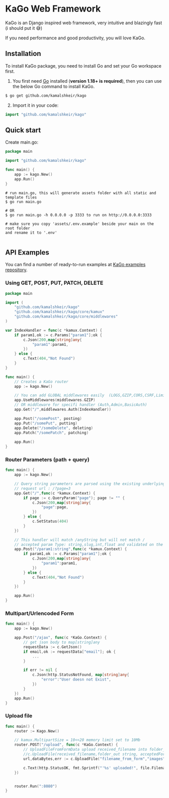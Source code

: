 # KaGo Web Framework

KaGo is an Django inspired web framework, very intuitive and blazingly fast (i should put it 😅)

If you need performance and good productivity, you will love KaGo.



## Installation

To install KaGo package, you need to install Go and set your Go workspace first.

1. You first need [Go](https://golang.org/) installed (**version 1.18+ is required**), then you can use the below Go command to install KaGo.

```sh
$ go get github.com/kamalshkeir/kago
```

2. Import it in your code:

```go
import "github.com/kamalshkeir/kago"
```

## Quick start

Create main.go:
```go
package main

import "github.com/kamalshkeir/kago"

func main() {
	app := kago.New()
	app.Run()
}
```

```
# run main.go, this will generate assets folder with all static and template files
$ go run main.go

# OR
$ go run main.go -h 0.0.0.0 -p 3333 to run on http://0.0.0.0:3333

# make sure you copy 'assets/.env.example' beside your main on the root folder 
and rename it to '.env'
 
```

## API Examples

You can find a number of ready-to-run examples at [KaGo examples repository](https://github.com/KaGo-gonic/examples).

### Using GET, POST, PUT, PATCH, DELETE

```go
package main

import (
	"github.com/kamalshkeir/kago"
	"github.com/kamalshkeir/kago/core/kamux"
	"github.com/kamalshkeir/kago/core/middlewares"
)

var IndexHandler = func(c *kamux.Context) {
    if param1,ok := c.Params["param1"];ok {
        c.Json(200,map[string]any{
            "param1":param1,
        })
    } else {
        c.Text(404,"Not Found")
    }
}

func main() {
    // Creates a KaGo router
	app := kago.New()

    // You can add GLOBAL middlewares easily  (LOGS,GZIP,CORS,CSRF,Limiter,Recovery)
	app.UseMiddlewares(middlewares.GZIP)
    // OR middleware for specifi handler (Auth,Admin,BasicAuth)
	app.Get("/",middlewares.Auth(IndexHandler))

	app.Post("/somePost", posting)
	app.Put("/somePut", putting)
	app.Delete("/someDelete", deleting)
	app.Patch("/somePatch", patching)
	
	app.Run()
}
```

### Router Parameters (path + query)

```go
func main() {
	app := kago.New()

    // Query string parameters are parsed using the existing underlying request object
    // request url : /?page=3
    app.Get("/",func(c *kamux.Context) {
		if page := c.QueryParam("page"); page != "" {
			c.Json(200,map[string]any{
				"page":page,
			})
		} else {
			c.SetStatus(404)
		}
	})

    // This handler will match /anyString but will not match /
    // accepted param Type: string,slug,int,float and validated on the go, before it hit the handler    
    app.Post("/param1:string",func(c *kamux.Context) {
		if param1,ok := c.Params["param1"];ok {
			c.Json(200,map[string]any{
				"param1":param1,
			})
		} else {
			c.Text(404,"Not Found")
		}
	})

	app.Run()
}
```

### Multipart/Urlencoded Form

```go
func main() {
	app := kago.New()

	app.Post("/ajax", func(c *KaGo.Context) {
        // get json body to map[string]any
		requestData := c.GetJson()
        if email,ok := requestData["email"]; ok {
            ...
        }

        if err != nil {
            c.Json(http.StatusNotFound, map[string]any{
			    "error":"User doesn not Exist",
		    })
        }
	})
	app.Run()
}
```

### Upload file

```go
func main() {
	router := Kago.New()

	// kamux.MultipartSize = 10<<20 memory limit set to 10Mb
	router.POST("/upload", func(c *KaGo.Context) {
		// UploadFileFromFormData upload received_filename into folder_out and return url,fileByte,error
        //c.UploadFile(received_filename,folder_out string, acceptedFormats ...string) (string,[]byte,error)
        url,dataBytes,err := c.UploadFile("filename_from_form","images","png","jpg")

		c.Text(http.StatusOK, fmt.Sprintf("'%s' uploaded!", file.Filename))
	})


	router.Run(":8080")
}
```

